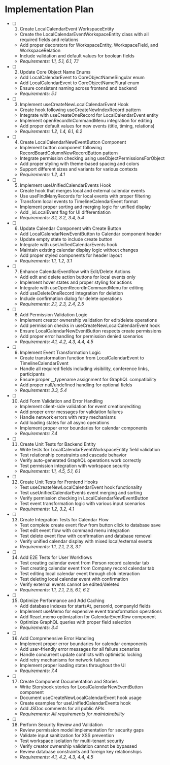 # Implementation Plan

- [ ] 1. Create LocalCalendarEvent WorkspaceEntity
  - Create the LocalCalendarEventWorkspaceEntity class with all required fields and relations
  - Add proper decorators for WorkspaceEntity, WorkspaceField, and WorkspaceRelation
  - Include validation and default values for boolean fields
  - _Requirements: 1.1, 5.1, 6.1, 7.1_

- [ ] 2. Update Core Object Name Enums
  - Add LocalCalendarEvent to CoreObjectNameSingular enum
  - Add LocalCalendarEvent to CoreObjectNamePlural enum  
  - Ensure consistent naming across frontend and backend
  - _Requirements: 5.1_

- [ ] 3. Implement useCreateNewLocalCalendarEvent Hook
  - Create hook following useCreateNewIndexRecord pattern
  - Integrate with useCreateOneRecord for LocalCalendarEvent entity
  - Implement openRecordInCommandMenu integration for editing
  - Add proper default values for new events (title, timing, relations)
  - _Requirements: 1.2, 1.4, 6.1, 6.2_

- [ ] 4. Create LocalCalendarNewEventButton Component
  - Implement button component following RecordBoardColumnNewRecordButton pattern
  - Integrate permission checking using useObjectPermissionsForObject
  - Add proper styling with theme-based spacing and colors
  - Support different sizes and variants for various contexts
  - _Requirements: 1.2, 4.1_

- [ ] 5. Implement useUnifiedCalendarEvents Hook
  - Create hook that merges local and external calendar events
  - Use useFindManyRecords for local events with proper filtering
  - Transform local events to TimelineCalendarEvent format
  - Implement proper sorting and merging logic for unified display
  - Add _isLocalEvent flag for UI differentiation
  - _Requirements: 3.1, 3.2, 3.4, 5.4_

- [ ] 6. Update Calendar Component with Create Button
  - Add LocalCalendarNewEventButton to Calendar component header
  - Update empty state to include create button
  - Integrate with useUnifiedCalendarEvents hook
  - Maintain existing calendar display logic without changes
  - Add proper styled components for header layout
  - _Requirements: 1.1, 1.2, 3.1_

- [ ] 7. Enhance CalendarEventRow with Edit/Delete Actions
  - Add edit and delete action buttons for local events only
  - Implement hover states and proper styling for actions
  - Integrate with useOpenRecordInCommandMenu for editing
  - Add useDeleteOneRecord integration for deletion
  - Include confirmation dialog for delete operations
  - _Requirements: 2.1, 2.3, 2.4, 2.5_

- [ ] 8. Add Permission Validation Logic
  - Implement creator ownership validation for edit/delete operations
  - Add permission checks in useCreateNewLocalCalendarEvent hook
  - Ensure LocalCalendarNewEventButton respects create permissions
  - Add proper error handling for permission denied scenarios
  - _Requirements: 4.1, 4.2, 4.3, 4.4, 4.5_

- [ ] 9. Implement Event Transformation Logic
  - Create transformation function from LocalCalendarEvent to TimelineCalendarEvent
  - Handle all required fields including visibility, conference links, participants
  - Ensure proper __typename assignment for GraphQL compatibility
  - Add proper null/undefined handling for optional fields
  - _Requirements: 3.3, 5.4_

- [ ] 10. Add Form Validation and Error Handling
  - Implement client-side validation for event creation/editing
  - Add proper error messages for validation failures
  - Handle network errors with retry mechanisms
  - Add loading states for all async operations
  - Implement proper error boundaries for calendar components
  - _Requirements: 7.4_

- [ ] 11. Create Unit Tests for Backend Entity
  - Write tests for LocalCalendarEventWorkspaceEntity field validation
  - Test relationship constraints and cascade behavior
  - Verify auto-generated GraphQL operations work correctly
  - Test permission integration with workspace security
  - _Requirements: 1.1, 4.5, 5.1, 6.1_

- [ ] 12. Create Unit Tests for Frontend Hooks
  - Test useCreateNewLocalCalendarEvent hook functionality
  - Test useUnifiedCalendarEvents event merging and sorting
  - Verify permission checking in LocalCalendarNewEventButton
  - Test event transformation logic with various input scenarios
  - _Requirements: 1.2, 3.2, 4.1_

- [ ] 13. Create Integration Tests for Calendar Flow
  - Test complete create event flow from button click to database save
  - Test edit event flow with command menu integration
  - Test delete event flow with confirmation and database removal
  - Verify unified calendar display with mixed local/external events
  - _Requirements: 1.1, 2.1, 2.3, 3.1_

- [ ] 14. Add E2E Tests for User Workflows
  - Test creating calendar event from Person record calendar tab
  - Test creating calendar event from Company record calendar tab
  - Test editing local calendar event through click interaction
  - Test deleting local calendar event with confirmation
  - Verify external events cannot be edited/deleted
  - _Requirements: 1.1, 2.1, 2.5, 6.1, 6.2_

- [ ] 15. Optimize Performance and Add Caching
  - Add database indexes for startsAt, personId, companyId fields
  - Implement useMemo for expensive event transformation operations
  - Add React.memo optimization for CalendarEventRow component
  - Optimize GraphQL queries with proper field selection
  - _Requirements: 3.4_

- [ ] 16. Add Comprehensive Error Handling
  - Implement proper error boundaries for calendar components
  - Add user-friendly error messages for all failure scenarios
  - Handle concurrent update conflicts with optimistic locking
  - Add retry mechanisms for network failures
  - Implement proper loading states throughout the UI
  - _Requirements: 7.4_

- [ ] 17. Create Component Documentation and Stories
  - Write Storybook stories for LocalCalendarNewEventButton component
  - Document useCreateNewLocalCalendarEvent hook usage
  - Create examples for useUnifiedCalendarEvents hook
  - Add JSDoc comments for all public APIs
  - _Requirements: All requirements for maintainability_

- [ ] 18. Perform Security Review and Validation
  - Review permission model implementation for security gaps
  - Validate input sanitization for XSS prevention
  - Test workspace isolation for multi-tenant security
  - Verify creator ownership validation cannot be bypassed
  - Review database constraints and foreign key relationships
  - _Requirements: 4.1, 4.2, 4.3, 4.4, 4.5_